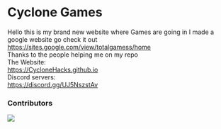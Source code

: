 # Cyclone Games
Hello this is my brand new website where Games are going in
I made a google website go check it out <link>https://sites.google.com/view/totalgamess/home</link>
<br>Thanks to the people helping me on my repo
<br>The Website:
<br><link>https://CycloneHacks.github.io</link>
<br>Discord servers:
<br><link>https://discord.gg/UJ5NszstAv</link>
### Contributors 
<img src="https://contrib.rocks/image?repo=CycloneHacks/CycloneHacks.github.io" />
